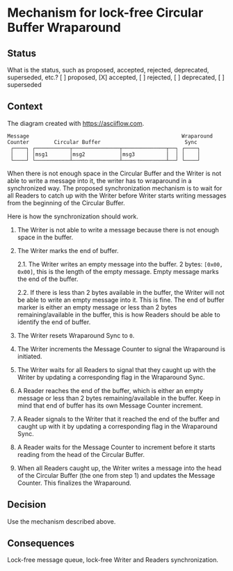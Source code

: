# Mechanism for lock-free Circular Buffer Wraparound

## Status

What is the status, such as proposed, accepted, rejected, deprecated, superseded, etc.?
[ ] proposed, [X] accepted, [ ] rejected, [ ] deprecated, [ ] superseded

## Context

The diagram created with https://asciiflow.com.

```
Message                                                 Wraparound
Counter        Circular Buffer                           Sync
 ┌────┐ ┌───────────┬───────────────┬──────────────┬──┐ ┌────┐
 │    │ │msg1       │msg2           │msg3          │  │ │    │
 └────┘ └───────────┴───────────────┴──────────────┴──┘ └────┘
```

When there is not enough space in the Circular Buffer and the Writer is not able to write a message into it, the writer has to wraparound in a synchronized way. The proposed synchronization mechanism is to wait for all Readers to catch up with the Writer before Writer starts writing messages from the beginning of the Circular Buffer.

Here is how the synchronization should work.

1. The Writer is not able to write a message because there is not enough space in the buffer.

2. The Writer marks the end of buffer.

   2.1. The Writer writes an empty message into the buffer. 2 bytes: `[0x00, 0x00]`, this is the length of the empty message. Empty message marks the end of the buffer.

   2.2. If there is less than 2 bytes available in the buffer, the Writer will not be able to write an empty message into it. This is fine. The end of buffer marker is either an empty message or less than 2 bytes remaining/available in the buffer, this is how Readers should be able to identify the end of buffer.

3. The Writer resets Wraparound Sync to `0`.

4. The Writer increments the Message Counter to signal the Wraparound is initiated.

5. The Writer waits for all Readers to signal that they caught up with the Writer by updating a corresponding flag in the Wraparound Sync.

6. A Reader reaches the end of the buffer, which is either an empty message or less than 2 bytes remaining/available in the buffer. Keep in mind that end of buffer has its own Message Counter increment.

7. A Reader signals to the Writer that it reached the end of the buffer and caught up with it by updating a corresponding flag in the Wraparound Sync.

8. A Reader waits for the Message Counter to increment before it starts reading from the head of the Circular Buffer.

9. When all Readers caught up, the Writer writes a message into the head of the Circular Buffer (the one from step 1) and updates the Message Counter. This finalizes the Wraparound.

## Decision

Use the mechanism described above.

## Consequences

Lock-free message queue, lock-free Writer and Readers synchronization.
